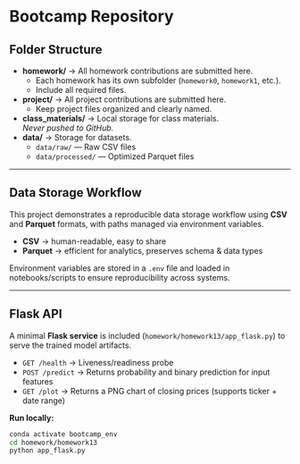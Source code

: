 # Bootcamp Repository

## Folder Structure

- **homework/** → All homework contributions are submitted here.
  - Each homework has its own subfolder (`homework0`, `homework1`, etc.).
  - Include all required files.
- **project/** → All project contributions are submitted here.
  - Keep project files organized and clearly named.
- **class_materials/** → Local storage for class materials.  
  *Never pushed to GitHub.*
- **data/** → Storage for datasets.
  - `data/raw/` — Raw CSV files
  - `data/processed/` — Optimized Parquet files

---

## Data Storage Workflow

This project demonstrates a reproducible data storage workflow using **CSV** and **Parquet** formats, with paths managed via environment variables.

- **CSV** → human-readable, easy to share  
- **Parquet** → efficient for analytics, preserves schema & data types  

Environment variables are stored in a `.env` file and loaded in notebooks/scripts to ensure reproducibility across systems.

---

## Flask API

A minimal **Flask service** is included (`homework/homework13/app_flask.py`) to serve the trained model artifacts.

- `GET /health` → Liveness/readiness probe  
- `POST /predict` → Returns probability and binary prediction for input features  
- `GET /plot` → Returns a PNG chart of closing prices (supports ticker + date range)

**Run locally:**
```bash
conda activate bootcamp_env
cd homework/homework13
python app_flask.py

